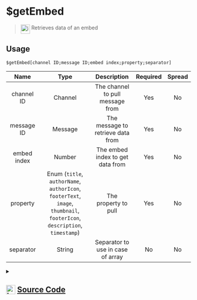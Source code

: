 # $getEmbed
> <img align="top" src="https://upload.wikimedia.org/wikipedia/commons/thumb/e/e4/Infobox_info_icon.svg/160px-Infobox_info_icon.svg.png?20150409153300" alt="image" width="25" height="auto"> Retrieves data of an embed
## Usage
```
$getEmbed[channel ID;message ID;embed index;property;separator]
```
| Name | Type | Description | Required | Spread
| :---: | :---: | :---: | :---: | :---: |
channel ID | Channel | The channel to pull message from | Yes | No
message ID | Message | The message to retrieve data from | Yes | No
embed index | Number | The embed index to get data from | Yes | No
property | Enum (`title`, `authorName`, `authorIcon`, `footerText`, `image`, `thumbnail`, `footerIcon`, `description`, `timestamp`) | The property to pull | Yes | No
separator | String | Separator to use in case of array | No | No
<details>
<summary>
    
## <img align="top" src="https://cdn4.iconfinder.com/data/icons/iconsimple-logotypes/512/github-512.png" alt="image" width="25" height="auto">  [Source Code](https://github.com/tryforge/ForgeScript-V2/blob/main/src/native/getEmbed.ts)
    
</summary>
    
```ts
import { BaseChannel, Embed, EmbedBuilder } from "discord.js"
import { ArgType, NativeFunction, Return } from "../structures"
import { MessageProperties, MessageProperty } from "../properties/message"
import { EmbedProperties, EmbedProperty } from "../properties/embed"

export default new NativeFunction({
    name: "$getEmbed",
    version: "1.0.3",
    description: "Retrieves data of an embed",
    unwrap: true,
    brackets: true,
    args: [
        {
            name: "channel ID",
            description: "The channel to pull message from",
            rest: false,
            required: true,
            type: ArgType.Channel,
            check: (i: BaseChannel) => i.isTextBased(),
        },
        {
            name: "message ID",
            description: "The message to retrieve data from",
            rest: false,
            required: true,
            type: ArgType.Message,
            pointer: 0,
        },
        {
            name: "embed index",
            description: "The embed index to get data from",
            rest: false,
            required: true,
            type: ArgType.Number,
        },
        {
            name: "property",
            description: "The property to pull",
            rest: false,
            type: ArgType.Enum,
            enum: EmbedProperty,
            required: true,
        },
        {
            name: "separator",
            description: "Separator to use in case of array",
            rest: false,
            type: ArgType.String,
        },
    ],
    execute(ctx, [, m, index, prop, sep]) {
        const embed = m.embeds[index] as Embed | undefined
        return Return.success(EmbedProperties[prop](embed ? EmbedBuilder.from(embed) : undefined, sep || ", "))
    },
})

```
    
</details>